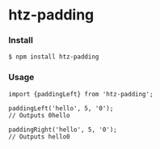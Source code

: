 # htz-padding

### Install

`$ npm install htz-padding`

### Usage

```
import {paddingLeft} from 'htz-padding';

paddingLeft('hello', 5, '0');
// Outputs 0hello

paddingRight('hello', 5, '0');
// Outputs hello0
```
